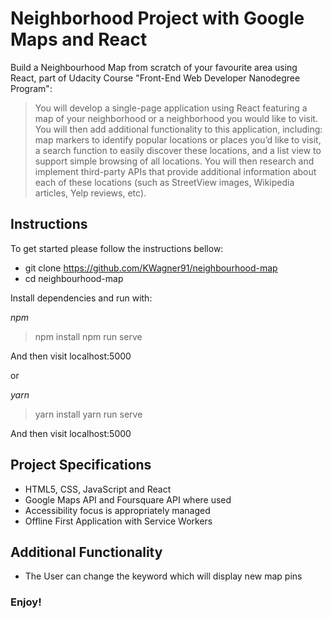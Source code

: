 # Neighborhood Project with Google Maps and React

Build a Neighbourhood Map from scratch of your favourite area using React, part of Udacity Course "Front-End Web Developer Nanodegree Program":
> You will develop a single-page application using React featuring a map of your neighborhood or a neighborhood you would like to visit. You will then add additional functionality to this application, including: map markers to identify popular locations or places you’d like to visit, a search function to easily discover these locations, and a list view to support simple browsing of all locations. You will then research and implement third-party APIs that provide additional information about each of these locations (such as StreetView images, Wikipedia articles, Yelp reviews, etc).

## Instructions

To get started please follow the instructions bellow:

* git clone https://github.com/KWagner91/neighbourhood-map
* cd neighbourhood-map

Install dependencies and run with:

_npm_

> npm install
> npm run serve

And then visit localhost:5000

or

_yarn_

> yarn install
> yarn run serve

And then visit localhost:5000


## Project Specifications
- HTML5, CSS, JavaScript and React
- Google Maps API and Foursquare API where used
- Accessibility focus is appropriately managed
- Offline First Application with Service Workers


## Additional Functionality

- The User can change the keyword which will display new map pins


### Enjoy!
